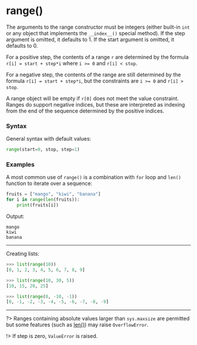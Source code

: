 # range()
The arguments to the range constructor must be integers (either built-in `int` or any object that implements the `__index__()` special method). If the step argument is omitted, it defaults to 1. If the start argument is omitted, it defaults to 0.

For a positive step, the contents of a range `r` are determined by the formula `r[i] = start + step*i` where `i >= 0` and `r[i] < stop`.

For a negative step, the contents of the range are still determined by the formula `r[i] = start + step*i`, but the constraints are `i >= 0` and `r[i] > stop`.

A range object will be empty if `r[0]` does not meet the value constraint. Ranges do support negative indices, but these are interpreted as indexing from the end of the sequence determined by the positive indices.

### Syntax
General syntax with default values:
```python
range(start=0, stop, step=1)
```

### Examples
A most common use of `range()` is a combination with `for` loop and `len()` function to iterate over a sequence:
```python
fruits = ["mango", "kiwi", "banana"]
for i in range(len(fruits)):
    print(fruits[i])
```
Output:
```
mango
kiwi
banana
```
---
Creating lists:
```python
>>> list(range(10))
[0, 1, 2, 3, 4, 5, 6, 7, 8, 9]

>>> list(range(10, 30, 5))
[10, 15, 20, 25]

>>> list(range(0, -10, -1))
[0, -1, -2, -3, -4, -5, -6, -7, -8, -9]
```
---
?> Ranges containing absolute values larger than `sys.maxsize` are permitted but some features (such as [len()](/built-in-functions/len.md)) may raise `OverflowError`.

!> If step is zero, `ValueError` is raised.